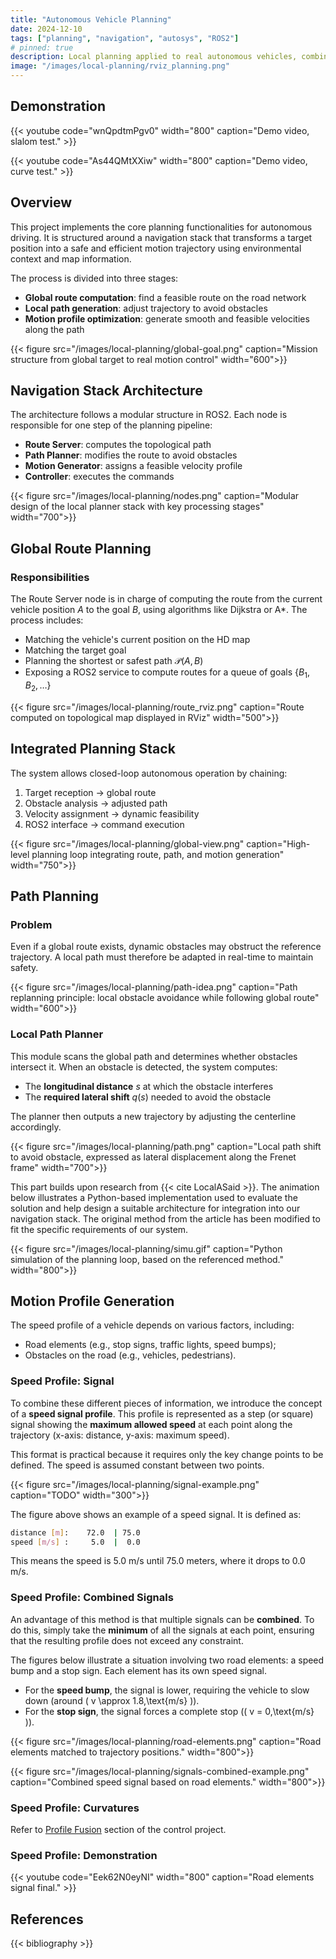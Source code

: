 ```yaml
---
title: "Autonomous Vehicle Planning"
date: 2024-12-10
tags: ["planning", "navigation", "autosys", "ROS2"]
# pinned: true
description: Local planning applied to real autonomous vehicles, combining global route planning, local path adjustment, and dynamic control profile.
image: "/images/local-planning/rviz_planning.png"
---
```


## Demonstration 

{{< youtube code="wnQpdtmPgv0" width="800" caption="Demo video, slalom test." >}}

{{< youtube code="As44QMtXXiw" width="800" caption="Demo video, curve test." >}}


## Overview

This project implements the core planning functionalities for autonomous driving. It is structured around a navigation stack that transforms a target position into a safe and efficient motion trajectory using environmental context and map information.

The process is divided into three stages:

- **Global route computation**: find a feasible route on the road network
- **Local path generation**: adjust trajectory to avoid obstacles
- **Motion profile optimization**: generate smooth and feasible velocities along the path

{{< figure src="/images/local-planning/global-goal.png" caption="Mission structure from global target to real motion control" width="600">}}

## Navigation Stack Architecture

The architecture follows a modular structure in ROS2. Each node is responsible for one step of the planning pipeline:

- **Route Server**: computes the topological path
- **Path Planner**: modifies the route to avoid obstacles
- **Motion Generator**: assigns a feasible velocity profile
- **Controller**: executes the commands

{{< figure src="/images/local-planning/nodes.png" caption="Modular design of the local planner stack with key processing stages" width="700">}}

## Global Route Planning

### Responsibilities

The Route Server node is in charge of computing the route from the current vehicle position $A$ to the goal $B$, using algorithms like Dijkstra or A*. The process includes:

- Matching the vehicle's current position on the HD map  
- Matching the target goal  
- Planning the shortest or safest path $\mathcal{P}(A, B)$  
- Exposing a ROS2 service to compute routes for a queue of goals $\{B_1, B_2, \dots\}$

{{< figure src="/images/local-planning/route_rviz.png" caption="Route computed on topological map displayed in RViz" width="500">}}


## Integrated Planning Stack

The system allows closed-loop autonomous operation by chaining:

1. Target reception → global route
2. Obstacle analysis → adjusted path
3. Velocity assignment → dynamic feasibility
4. ROS2 interface → command execution

{{< figure src="/images/local-planning/global-view.png" caption="High-level planning loop integrating route, path, and motion generation" width="750">}}

## Path Planning

### Problem

Even if a global route exists, dynamic obstacles may obstruct the reference trajectory. A local path must therefore be adapted in real-time to maintain safety.

{{< figure src="/images/local-planning/path-idea.png" caption="Path replanning principle: local obstacle avoidance while following global route" width="600">}}

### Local Path Planner

This module scans the global path and determines whether obstacles intersect it. When an obstacle is detected, the system computes:

- The **longitudinal distance** $s$ at which the obstacle interferes
- The **required lateral shift** $q(s)$ needed to avoid the obstacle

The planner then outputs a new trajectory by adjusting the centerline accordingly.

{{< figure src="/images/local-planning/path.png" caption="Local path shift to avoid obstacle, expressed as lateral displacement along the Frenet frame" width="700">}}

This part builds upon research from {{< cite LocalASaid >}}. The animation below illustrates a Python-based implementation used to evaluate the solution and help design a suitable architecture for integration into our navigation stack. The original method from the article has been modified to fit the specific requirements of our system.

{{< figure src="/images/local-planning/simu.gif" caption="Python simulation of the planning loop, based on the referenced method." width="800">}}
## Motion Profile Generation

The speed profile of a vehicle depends on various factors, including:
- Road elements (e.g., stop signs, traffic lights, speed bumps);
- Obstacles on the road (e.g., vehicles, pedestrians).

### Speed Profile: Signal

To combine these different pieces of information, we introduce the concept of a **speed signal profile**. This profile is represented as a step (or square) signal showing the **maximum allowed speed** at each point along the trajectory (x-axis: distance, y-axis: maximum speed).

This format is practical because it requires only the key change points to be defined. The speed is assumed constant between two points.

{{< figure src="/images/local-planning/signal-example.png" caption="TODO" width="300">}}

The figure above shows an example of a speed signal. It is defined as:

```bash
distance [m]:    72.0  | 75.0
speed [m/s] :     5.0  |  0.0
```

This means the speed is 5.0 m/s until 75.0 meters, where it drops to 0.0 m/s.

### Speed Profile: Combined Signals

An advantage of this method is that multiple signals can be **combined**. To do this, simply take the **minimum** of all the signals at each point, ensuring that the resulting profile does not exceed any constraint.

The figures below illustrate a situation involving two road elements: a speed bump and a stop sign. Each element has its own speed signal.  
- For the **speed bump**, the signal is lower, requiring the vehicle to slow down (around \( v \approx 1.8\,\text{m/s} \)).
- For the **stop sign**, the signal forces a complete stop (\( v = 0\,\text{m/s} \)).

{{< figure src="/images/local-planning/road-elements.png" caption="Road elements matched to trajectory positions." width="800">}}

{{< figure src="/images/local-planning/signals-combined-example.png" caption="Combined speed signal based on road elements." width="800">}}


### Speed Profile: Curvatures

Refer to [Profile Fusion](/projects/project_autosys_control/#profile-fusion) section of the control project. 

### Speed Profile: Demonstration

{{< youtube code="Eek62N0eyNI" width="800" caption="Road elements signal final." >}}


<!-- ## Conclusion

This work provides an efficient and modular **planning stack** for autonomous vehicles, from topological goal computation to real-time local obstacle avoidance.

Key benefits:

- Modularity via ROS2
- Reactive obstacle-aware local planner
- Velocity generation based on constraints
- Real-world deployment on an autonomous car platform -->

## References

{{< bibliography >}}
